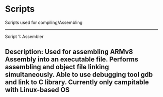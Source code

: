 # Scripts
Scripts used for compiling/Assembling


---------------------------------------------
Script 1:  Assembler

Description:  Used for assembling ARMv8 Assembly into an executable file. Performs assembling and object file linking simultaneously. Able to use debugging tool gdb and link to C library. Currently only campitable with Linux-based OS
---------------------------------------------

